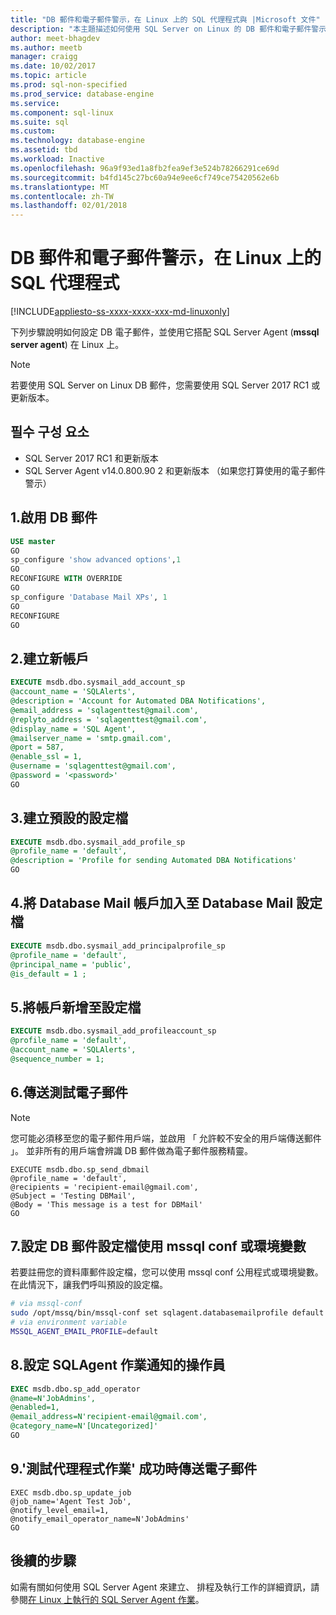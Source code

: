 ```yaml
---
title: "DB 郵件和電子郵件警示，在 Linux 上的 SQL 代理程式與 |Microsoft 文件"
description: "本主題描述如何使用 SQL Server on Linux 的 DB 郵件和電子郵件警示"
author: meet-bhagdev
ms.author: meetb
manager: craigg
ms.date: 10/02/2017
ms.topic: article
ms.prod: sql-non-specified
ms.prod_service: database-engine
ms.service: 
ms.component: sql-linux
ms.suite: sql
ms.custom: 
ms.technology: database-engine
ms.assetid: tbd
ms.workload: Inactive
ms.openlocfilehash: 96a9f93ed1a8fb2fea9ef3e524b78266291ce69d
ms.sourcegitcommit: b4fd145c27bc60a94e9ee6cf749ce75420562e6b
ms.translationtype: MT
ms.contentlocale: zh-TW
ms.lasthandoff: 02/01/2018
---
```

# <a name="db-mail-and-email-alerts-with-sql-agent-on-linux"></a>DB 郵件和電子郵件警示，在 Linux 上的 SQL 代理程式

[!INCLUDE[appliesto-ss-xxxx-xxxx-xxx-md-linuxonly](../includes/appliesto-ss-xxxx-xxxx-xxx-md-linuxonly.md)]

下列步驟說明如何設定 DB 電子郵件，並使用它搭配 SQL Server Agent (**mssql server agent**) 在 Linux 上。 

> [!NOTE]
> 若要使用 SQL Server on Linux DB 郵件，您需要使用 SQL Server 2017 RC1 或更新版本。

## <a name="prerequisites"></a>필수 구성 요소

- SQL Server 2017 RC1 和更新版本
- SQL Server Agent v14.0.800.90 2 和更新版本 （如果您打算使用的電子郵件警示）

## <a name="1-enable-db-mail"></a>1.啟用 DB 郵件

```sql
USE master 
GO 
sp_configure 'show advanced options',1 
GO 
RECONFIGURE WITH OVERRIDE 
GO 
sp_configure 'Database Mail XPs', 1 
GO 
RECONFIGURE  
GO  
```

## <a name="2-create-a-new-account"></a>2.建立新帳戶
```sql
EXECUTE msdb.dbo.sysmail_add_account_sp 
@account_name = 'SQLAlerts', 
@description = 'Account for Automated DBA Notifications', 
@email_address = 'sqlagenttest@gmail.com', 
@replyto_address = 'sqlagenttest@gmail.com', 
@display_name = 'SQL Agent', 
@mailserver_name = 'smtp.gmail.com', 
@port = 587, 
@enable_ssl = 1, 
@username = 'sqlagenttest@gmail.com', 
@password = '<password>' 
GO
```

## <a name="3-create-a-default-profile"></a>3.建立預設的設定檔

```sql
EXECUTE msdb.dbo.sysmail_add_profile_sp 
@profile_name = 'default', 
@description = 'Profile for sending Automated DBA Notifications' 
GO
```

## <a name="4-add-the-database-mail-account-to-a-database-mail-profile"></a>4.將 Database Mail 帳戶加入至 Database Mail 設定檔
```sql
EXECUTE msdb.dbo.sysmail_add_principalprofile_sp 
@profile_name = 'default', 
@principal_name = 'public', 
@is_default = 1 ; 
 ```
 
## <a name="5-add-account-to-profile"></a>5.將帳戶新增至設定檔 
```sql
EXECUTE msdb.dbo.sysmail_add_profileaccount_sp   
@profile_name = 'default',   
@account_name = 'SQLAlerts',   
@sequence_number = 1;  
 ```
 
## <a name="6-send-test-email"></a>6.傳送測試電子郵件
> [!NOTE]
> 您可能必須移至您的電子郵件用戶端，並啟用 「 允許較不安全的用戶端傳送郵件 」。 並非所有的用戶端會辨識 DB 郵件做為電子郵件服務精靈。

```
EXECUTE msdb.dbo.sp_send_dbmail 
@profile_name = 'default', 
@recipients = 'recipient-email@gmail.com', 
@Subject = 'Testing DBMail', 
@Body = 'This message is a test for DBMail' 
GO
```

## <a name="7-set-db-mail-profile-using-mssql-conf-or-environment-variable"></a>7.設定 DB 郵件設定檔使用 mssql conf 或環境變數
若要註冊您的資料庫郵件設定檔，您可以使用 mssql conf 公用程式或環境變數。 在此情況下，讓我們呼叫預設的設定檔。

```bash
# via mssql-conf
sudo /opt/mssq/bin/mssql-conf set sqlagent.databasemailprofile default
# via environment variable
MSSQL_AGENT_EMAIL_PROFILE=default
```

## <a name="8-set-up-an-operator-for-sqlagent-job-notifications"></a>8.設定 SQLAgent 作業通知的操作員 

```sql
EXEC msdb.dbo.sp_add_operator 
@name=N'JobAdmins',  
@enabled=1, 
@email_address=N'recipient-email@gmail.com',  
@category_name=N'[Uncategorized]' 
GO 
```

## <a name="9-send-email-when-agent-test-job-succeeds"></a>9.'測試代理程式作業' 成功時傳送電子郵件 

```
EXEC msdb.dbo.sp_update_job 
@job_name='Agent Test Job', 
@notify_level_email=1, 
@notify_email_operator_name=N'JobAdmins' 
GO
```

## <a name="next-steps"></a>後續的步驟
如需有關如何使用 SQL Server Agent 來建立、 排程及執行工作的詳細資訊，請參閱[在 Linux 上執行的 SQL Server Agent 作業](sql-server-linux-run-sql-server-agent-job.md)。
